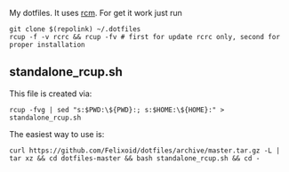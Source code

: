 My dotfiles. It uses [rcm](https://github.com/thoughtbot/rcm). For get it work just run
```
git clone $(repolink) ~/.dotfiles
rcup -f -v rcrc && rcup -fv # first for update rcrc only, second for proper installation
```

## standalone_rcup.sh

This file is created via:

`rcup -fvg | sed "s:$PWD:\${PWD}:; s:$HOME:\${HOME}:" > standalone_rcup.sh`

The easiest way to use is:

`curl https://github.com/Felixoid/dotfiles/archive/master.tar.gz -L | tar xz && cd dotfiles-master && bash standalone_rcup.sh && cd -`
